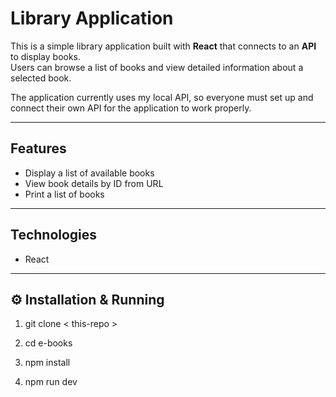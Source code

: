 # Library Application

This is a simple library application built with **React** that connects to an **API** to display books.  
Users can browse a list of books and view detailed information about a selected book.

The application currently uses my local API, so everyone must set up and connect their own API for the application to work properly.

---

## Features

- Display a list of available books
- View book details by ID from URL
- Print a list of books

---

## Technologies

- React

---

## ⚙️ Installation & Running

1.  git clone < this-repo >

2.  cd e-books

3.  npm install

4.  npm run dev
